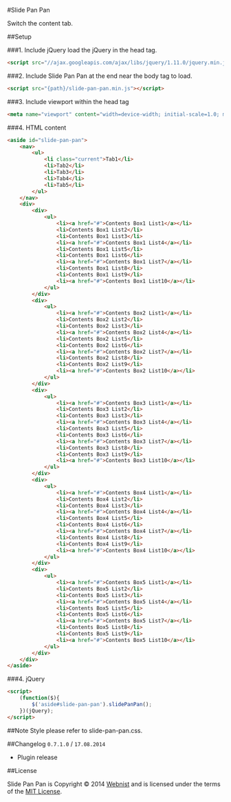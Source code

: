 #Slide Pan Pan

Switch the content tab.

##Setup

###1. Include jQuery
load the jQuery in the head tag.
``` html
<script src="//ajax.googleapis.com/ajax/libs/jquery/1.11.0/jquery.min.js"></script>
```

###2. Include Slide Pan Pan
at the end near the body tag to load.
``` html
<script src="{path}/slide-pan-pan.min.js"></script>
```

###3. Include viewport
within the head tag
``` html
<meta name="viewport" content="width=device-width; initial-scale=1.0; maximum-scale=1.0; user-scalable=0;">
```

###4. HTML content

``` html
<aside id="slide-pan-pan">
	<nav>
		<ul>
			<li class="current">Tab1</li>
			<li>Tab2</li>
			<li>Tab3</li>
			<li>Tab4</li>
			<li>Tab5</li>
		</ul>
	</nav>
	<div>
		<div>
			<ul>
				<li><a href="#">Contents Box1 List1</a></li>
				<li>Contents Box1 List2</li>
				<li>Contents Box1 List3</li>
				<li><a href="#">Contents Box1 List4</a></li>
				<li>Contents Box1 List5</li>
				<li>Contents Box1 List6</li>
				<li><a href="#">Contents Box1 List7</a></li>
				<li>Contents Box1 List8</li>
				<li>Contents Box1 List9</li>
				<li><a href="#">Contents Box1 List10</a></li>
			</ul>
		</div>
		<div>
			<ul>
				<li><a href="#">Contents Box2 List1</a></li>
				<li>Contents Box2 List2</li>
				<li>Contents Box2 List3</li>
				<li><a href="#">Contents Box2 List4</a></li>
				<li>Contents Box2 List5</li>
				<li>Contents Box2 List6</li>
				<li><a href="#">Contents Box2 List7</a></li>
				<li>Contents Box2 List8</li>
				<li>Contents Box2 List9</li>
				<li><a href="#">Contents Box2 List10</a></li>
			</ul>
		</div>
		<div>
			<ul>
				<li><a href="#">Contents Box3 List1</a></li>
				<li>Contents Box3 List2</li>
				<li>Contents Box3 List3</li>
				<li><a href="#">Contents Box3 List4</a></li>
				<li>Contents Box3 List5</li>
				<li>Contents Box3 List6</li>
				<li><a href="#">Contents Box3 List7</a></li>
				<li>Contents Box3 List8</li>
				<li>Contents Box3 List9</li>
				<li><a href="#">Contents Box3 List10</a></li>
			</ul>
		</div>
		<div>
			<ul>
				<li><a href="#">Contents Box4 List1</a></li>
				<li>Contents Box4 List2</li>
				<li>Contents Box4 List3</li>
				<li><a href="#">Contents Box4 List4</a></li>
				<li>Contents Box4 List5</li>
				<li>Contents Box4 List6</li>
				<li><a href="#">Contents Box4 List7</a></li>
				<li>Contents Box4 List8</li>
				<li>Contents Box4 List9</li>
				<li><a href="#">Contents Box4 List10</a></li>
			</ul>
		</div>
		<div>
			<ul>
				<li><a href="#">Contents Box5 List1</a></li>
				<li>Contents Box5 List2</li>
				<li>Contents Box5 List3</li>
				<li><a href="#">Contents Box5 List4</a></li>
				<li>Contents Box5 List5</li>
				<li>Contents Box5 List6</li>
				<li><a href="#">Contents Box5 List7</a></li>
				<li>Contents Box5 List8</li>
				<li>Contents Box5 List9</li>
				<li><a href="#">Contents Box5 List10</a></li>
			</ul>
		</div>
	</div>
</aside>
```

###4. jQuery

``` html
<script>
	(function($){
		$('aside#slide-pan-pan').slidePanPan();
	})(jQuery);
</script>
```

##Note
Style please refer to slide-pan-pan.css.

##Changelog
`0.7.1.0` / `17.08.2014`

- Plugin release

##License

Slide Pan Pan is Copyright © 2014 [Webnist](http://jwebni.st) and is licensed under the terms of the [MIT License](http://opensource.org/licenses/MIT).
